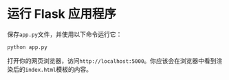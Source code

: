 # 运行 Flask 应用程序

保存`app.py`文件，并使用以下命令运行它：

```
python app.py
```

打开你的网页浏览器，访问`http://localhost:5000`。你应该会在浏览器中看到渲染后的`index.html`模板的内容。
